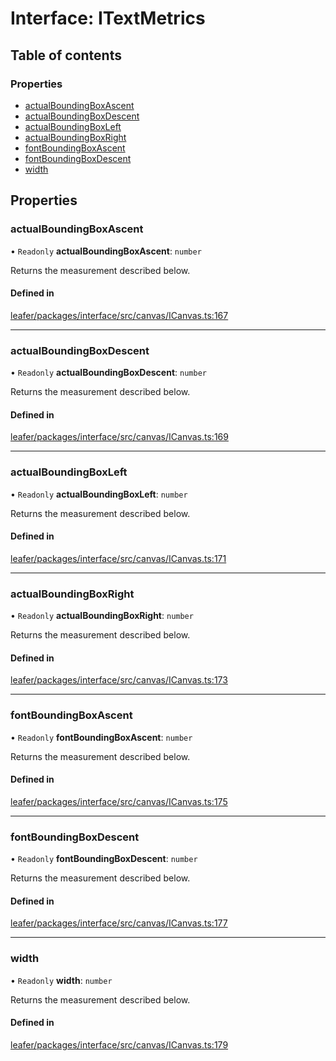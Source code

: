 # Interface: ITextMetrics

## Table of contents

### Properties

- [actualBoundingBoxAscent](ITextMetrics.md#actualboundingboxascent)
- [actualBoundingBoxDescent](ITextMetrics.md#actualboundingboxdescent)
- [actualBoundingBoxLeft](ITextMetrics.md#actualboundingboxleft)
- [actualBoundingBoxRight](ITextMetrics.md#actualboundingboxright)
- [fontBoundingBoxAscent](ITextMetrics.md#fontboundingboxascent)
- [fontBoundingBoxDescent](ITextMetrics.md#fontboundingboxdescent)
- [width](ITextMetrics.md#width)

## Properties

### actualBoundingBoxAscent

• `Readonly` **actualBoundingBoxAscent**: `number`

Returns the measurement described below.

#### Defined in

[leafer/packages/interface/src/canvas/ICanvas.ts:167](https://github.com/leaferjs/leafer/blob/a165a56/packages/interface/src/canvas/ICanvas.ts#L167)

___

### actualBoundingBoxDescent

• `Readonly` **actualBoundingBoxDescent**: `number`

Returns the measurement described below.

#### Defined in

[leafer/packages/interface/src/canvas/ICanvas.ts:169](https://github.com/leaferjs/leafer/blob/a165a56/packages/interface/src/canvas/ICanvas.ts#L169)

___

### actualBoundingBoxLeft

• `Readonly` **actualBoundingBoxLeft**: `number`

Returns the measurement described below.

#### Defined in

[leafer/packages/interface/src/canvas/ICanvas.ts:171](https://github.com/leaferjs/leafer/blob/a165a56/packages/interface/src/canvas/ICanvas.ts#L171)

___

### actualBoundingBoxRight

• `Readonly` **actualBoundingBoxRight**: `number`

Returns the measurement described below.

#### Defined in

[leafer/packages/interface/src/canvas/ICanvas.ts:173](https://github.com/leaferjs/leafer/blob/a165a56/packages/interface/src/canvas/ICanvas.ts#L173)

___

### fontBoundingBoxAscent

• `Readonly` **fontBoundingBoxAscent**: `number`

Returns the measurement described below.

#### Defined in

[leafer/packages/interface/src/canvas/ICanvas.ts:175](https://github.com/leaferjs/leafer/blob/a165a56/packages/interface/src/canvas/ICanvas.ts#L175)

___

### fontBoundingBoxDescent

• `Readonly` **fontBoundingBoxDescent**: `number`

Returns the measurement described below.

#### Defined in

[leafer/packages/interface/src/canvas/ICanvas.ts:177](https://github.com/leaferjs/leafer/blob/a165a56/packages/interface/src/canvas/ICanvas.ts#L177)

___

### width

• `Readonly` **width**: `number`

Returns the measurement described below.

#### Defined in

[leafer/packages/interface/src/canvas/ICanvas.ts:179](https://github.com/leaferjs/leafer/blob/a165a56/packages/interface/src/canvas/ICanvas.ts#L179)
